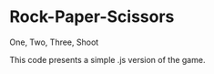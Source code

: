 Rock-Paper-Scissors
===================

One, Two, Three, Shoot

This code presents a simple .js version of the game.
